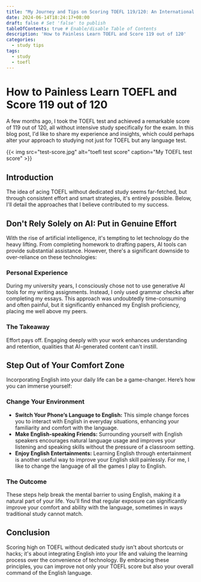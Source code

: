 ```yaml
---
title: "My Journey and Tips on Scoring TOEFL 119/120: An International Student's Perspective"
date: 2024-06-14T18:24:17+08:00
draft: false # Set 'false' to publish
tableOfContents: true # Enable/disable Table of Contents
description: 'How to Painless Learn TOEFL and Score 119 out of 120'
categories:
  - study tips
tags:
  - study
  - toefl
---
```


# How to Painless Learn TOEFL and Score 119 out of 120

A few months ago, I took the TOEFL test and achieved a remarkable score of 119 out of 120, all without intensive study specifically for the exam. In this blog post, I'd like to share my experience and insights, which could perhaps alter your approach to studying not just for TOEFL but any language test.

{{< img
  src="test-score.jpg"
  alt="toefl test score"
  caption="My TOEFL test score" >}}

## Introduction

The idea of acing TOEFL without dedicated study seems far-fetched, but through consistent effort and smart strategies, it's entirely possible. Below, I'll detail the approaches that I believe contributed to my success.

## Don't Rely Solely on AI: Put in Genuine Effort

With the rise of artificial intelligence, it's tempting to let technology do the heavy lifting. From completing homework to drafting papers, AI tools can provide substantial assistance. However, there's a significant downside to over-reliance on these technologies:

### Personal Experience

During my university years, I consciously chose not to use generative AI tools for my writing assignments. Instead, I only used grammar checks after completing my essays. This approach was undoubtedly time-consuming and often painful, but it significantly enhanced my English proficiency, placing me well above my peers.

### The Takeaway

Effort pays off. Engaging deeply with your work enhances understanding and retention, qualities that AI-generated content can't instill.

## Step Out of Your Comfort Zone

Incorporating English into your daily life can be a game-changer. Here’s how you can immerse yourself:

### Change Your Environment

- **Switch Your Phone’s Language to English:** This simple change forces you to interact with English in everyday situations, enhancing your familiarity and comfort with the language.
- **Make English-speaking Friends:** Surrounding yourself with English speakers encourages natural language usage and improves your listening and speaking skills without the pressure of a classroom setting.
- **Enjoy English Entertainments:** Learning English through entertainment is another useful way to improve your English skill painlessly. For me, I like to change the language of all the games I play to English.

### The Outcome

These steps help break the mental barrier to using English, making it a natural part of your life. You'll find that regular exposure can significantly improve your comfort and ability with the language, sometimes in ways traditional study cannot match.

## Conclusion

Scoring high on TOEFL without dedicated study isn't about shortcuts or hacks; it's about integrating English into your life and valuing the learning process over the convenience of technology. By embracing these principles, you can improve not only your TOEFL score but also your overall command of the English language.

